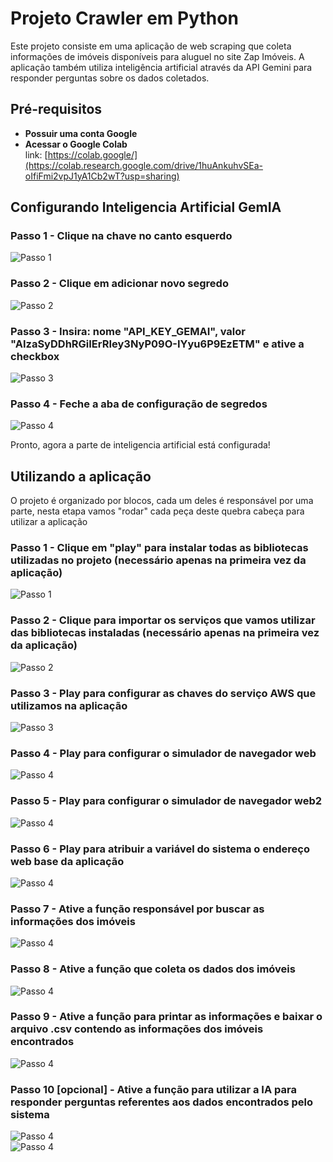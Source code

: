 # Projeto Crawler em Python

Este projeto consiste em uma aplicação de web scraping que coleta informações de imóveis disponíveis para aluguel no site Zap Imóveis. A aplicação também utiliza inteligência artificial através da API Gemini para responder perguntas sobre os dados coletados.

## Pré-requisitos

- **Possuir uma conta Google**
- **Acessar o Google Colab**  
  link: [https://colab.google/](https://colab.research.google.com/drive/1huAnkuhvSEa-oIfiFmi2vpJ1yA1Cb2wT?usp=sharing)

## Configurando Inteligencia Artificial GemIA

### Passo 1 - Clique na chave no canto esquerdo   
![Passo 1](/src/img/1.png)

### Passo 2 - Clique em adicionar novo segredo  
![Passo 2](/src/img/11.png)  

### Passo 3 - Insira: nome "API_KEY_GEMAI", valor "AIzaSyDDhRGiIErRIey3NyP09O-IYyu6P9EzETM" e ative a checkbox  
![Passo 3](/src/img/111.png)  

### Passo 4 - Feche a aba de configuração de segredos  
![Passo 4](/src/img/1111.png)  

Pronto, agora a parte de inteligencia artificial está configurada!
  
  
  
  
  
  
  
  
  
  
## Utilizando a aplicação
O projeto é organizado por blocos, cada um deles é responsável por uma parte, nesta etapa vamos "rodar" cada peça deste quebra cabeça para utilizar a aplicação

### Passo 1 - Clique em "play" para instalar todas as bibliotecas utilizadas no projeto (necessário apenas na primeira vez da aplicação)  
![Passo 1](/src/img/2.png)

### Passo 2 - Clique para importar os serviços que vamos utilizar das bibliotecas instaladas (necessário apenas na primeira vez da aplicação)  
![Passo 2](/src/img/22.png)  

### Passo 3 - Play para configurar as chaves do serviço AWS que utilizamos na aplicação  
![Passo 3](/src/img/222.png)  

### Passo 4 - Play para configurar o simulador de navegador web  
![Passo 4](/src/img/2222.png)  

### Passo 5 - Play para configurar o simulador de navegador web2  
![Passo 4](/src/img/22222.png)  

### Passo 6 - Play para atribuir a variável do sistema o endereço web base da aplicação  
![Passo 4](/src/img/222222.png)  

### Passo 7 - Ative a função responsável por buscar as informações dos imóveis  
![Passo 4](/src/img/2222222.png)  

### Passo 8 - Ative a função que coleta os dados dos imóveis  
![Passo 4](/src/img/22222222.png)  

### Passo 9 - Ative a função para printar as informações e baixar o arquivo .csv contendo as informações dos imóveis encontrados  
![Passo 4](/src/img/222222222.png)  

### Passo 10 [opcional] - Ative a função para utilizar a IA para responder perguntas referentes aos dados encontrados pelo sistema  
![Passo 4](/src/img/2222222222.png)  
![Passo 4](/src/img/22222222222.png)  

